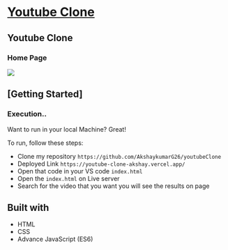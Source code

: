 # [Youtube Clone](https://github.com/AkshaykumarG26/youtubeClone)

<tr>


## Youtube Clone

### Home Page
![](https://github.com/taherahmed14/Groww-Clone/blob/main/Groww%20Clone%20Screenshots/Groww%20Home%20Page.png)


## [Getting Started]

### Execution..
Want to run in your local Machine? Great!

To run, follow these steps:

- Clone my repository `https://github.com/AkshaykumarG26/youtubeClone`
- Deployed Link `https://youtube-clone-akshay.vercel.app/`
- Open that code in your VS code `index.html`
- Open the `index.html` on Live server
- Search for the video that you want you will see the results on page

## Built with 

- HTML
- CSS
- Advance JavaScript (ES6)

